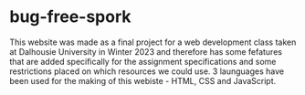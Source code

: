 # bug-free-spork

This website was made as a final project for a web development class taken at Dalhousie University in Winter 2023 and therefore has some fefatures that are added
 specifically for the assignment specifications and some restrictions placed on which resources we could use. 3 launguages have been used for the making of 
 this webiste - HTML, CSS and JavaScript. 
